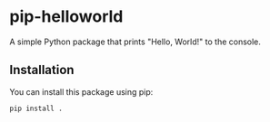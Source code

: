 # pip-helloworld

A simple Python package that prints "Hello, World!" to the console.

## Installation

You can install this package using pip:

```bash
pip install .

